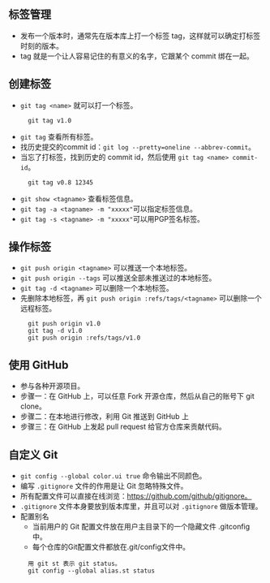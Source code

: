 ## 标签管理

* 发布一个版本时，通常先在版本库上打一个标签 tag，这样就可以确定打标签时刻的版本。
* tag 就是一个让人容易记住的有意义的名字，它跟某个 commit 绑在一起。

## 创建标签

* `git tag <name>` 就可以打一个标签。
  ```
    git tag v1.0
  ```
* `git tag` 查看所有标签。
* 找历史提交的commit id：`git log --pretty=oneline --abbrev-commit`。
* 当忘了打标签，找到历史的 commit id，然后使用 `git tag <name> commit-id`。
  ```
    git tag v0.8 12345
  ```
* `git show <tagname>` 查看标签信息。
* `git tag -a <tagname> -m "xxxxx"`可以指定标签信息。
* `git tag -s <tagname> -m "xxxxx"`可以用PGP签名标签。

## 操作标签

* `git push origin <tagname>` 可以推送一个本地标签。
* `git push origin --tags` 可以推送全部未推送过的本地标签。
* `git tag -d <tagname>` 可以删除一个本地标签。
* 先删除本地标签，再 `git push origin :refs/tags/<tagname>` 可以删除一个远程标签。
  ```
    git push origin v1.0
    git tag -d v1.0
    git push origin :refs/tags/v1.0
  ```

## 使用 GitHub

* 参与各种开源项目。
* 步骤一：在 GitHub 上，可以任意 Fork 开源仓库，然后从自己的账号下 git clone。
* 步骤二：在本地进行修改，利用 Git 推送到 GitHub 上
* 步骤三：在 GitHub 上发起 pull request 给官方仓库来贡献代码。

## 自定义 Git

* `git config --global color.ui true` 命令输出不同颜色。
* 编写 `.gitignore` 文件的作用是让 Git 忽略特殊文件。
* 所有配置文件可以直接在线浏览：https://github.com/github/gitignore。
* `.gitignore` 文件本身要放到版本库里，并且可以对 `.gitignore` 做版本管理。
* 配置别名
  + 当前用户的 Git 配置文件放在用户主目录下的一个隐藏文件 .gitconfig 中。
  + 每个仓库的Git配置文件都放在.git/config文件中。
  ```
    用 git st 表示 git status。
    git config --global alias.st status
  ```








